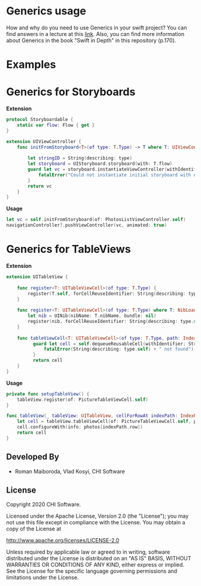 # Generics usage

How and why do you need to use Generics in your swift project? You can find answers in a lecture at this [link](https://docs.google.com/presentation/d/1-VW6_-a9RzLLtF6WH7098QJodP-5sfD8V2FP7XwLKMc/edit?usp=sharing). Also, you can find more information about Generics in the book "Swift in Depth" in this repository (p.170).

# Examples
# Generics for Storyboards 

**Extension**
```Swift
protocol Storyboardable {
    static var flow: Flow { get }
}

extension UIViewController {
    func initFromStoryboard<T>(of type: T.Type) -> T where T: UIViewController & Storyboardable {
       
        let stringID = String(describing: type)
        let storyboard = UIStoryboard.storyboard(with: T.flow)
        guard let vc = storyboard.instantiateViewController(withIdentifier: stringID) as? T else {
            fatalError("Could not instantiate initial storyboard with name: ")
        }
        return vc
    }
}
```

**Usage**
```Swift
let vc = self.initFromStoryboard(of: PhotosListViewController.self)
navigationController?.pushViewController(vc, animated: true)
```

# Generics for TableViews 

**Extension**
```Swift
extension UITableView {
    
    func register<T: UITableViewCell>(of type: T.Type) {
        register(T.self, forCellReuseIdentifier: String(describing: type.self))
    }
    
    func register<T: UITableViewCell>(of type: T.Type) where T: NibLoadableView {
        let nib = UINib(nibName: T.nibName, bundle: nil)
        register(nib, forCellReuseIdentifier: String(describing: type.self))
    }
    
    func tableViewCell<T: UITableViewCell>(of type: T.Type, path: IndexPath) -> T {
          guard let cell = self.dequeueReusableCell(withIdentifier: String(describing: type.self), for: path) as? T else {
              fatalError(String(describing: type.self) + " not found")
          }
          return cell
    }
}
```

**Usage**
```Swift
private func setupTableView() {
    tableView.register(of: PictureTableViewCell.self)
}

func tableView(_ tableView: UITableView, cellForRowAt indexPath: IndexPath) -> UITableViewCell {
    let cell = tableView.tableViewCell(of: PictureTableViewCell.self, path: indexPath)
    cell.configureWith(info: photos[indexPath.row])
    return cell
}
```


Developed By
------------

* Roman Maiboroda, Vlad Kosyi, CHI Software

License
--------

Copyright 2020 CHI Software.

Licensed under the Apache License, Version 2.0 (the "License");
you may not use this file except in compliance with the License.
You may obtain a copy of the License at

http://www.apache.org/licenses/LICENSE-2.0

Unless required by applicable law or agreed to in writing, software
distributed under the License is distributed on an "AS IS" BASIS,
WITHOUT WARRANTIES OR CONDITIONS OF ANY KIND, either express or implied.
See the License for the specific language governing permissions and
limitations under the License.
